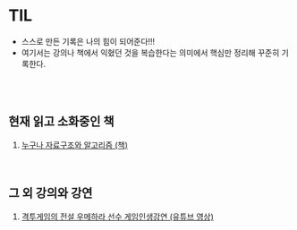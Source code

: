 # TIL

- 스스로 만든 기록은 나의 힘이 되어준다!!!
- 여기서는 강의나 책에서 익혔던 것을 
복습한다는 의미에서 핵심만 정리해 꾸준히 기록한다.
<br />
<br />


## 현재 읽고 소화중인 책
1. [누구나 자료구조와 알고리즘 (책)](https://github.com/DragooCho/TIL/blob/main/%EB%88%84%EA%B5%AC%EB%82%98%20%EC%9E%90%EB%A3%8C%EA%B5%AC%EC%A1%B0%EC%99%80%20%EC%95%8C%EA%B3%A0%EB%A6%AC%EC%A6%98%20(%EC%B1%85)/%EC%9E%90%EB%A3%8C%EA%B5%AC%EC%A1%B0.md)

<br />

## 그 외 강의와 강연    

1. [격투게임의 전설 우메하라 선수 게임인생강연 (유튜브 영상)](https://github.com/DragooCho/TIL/blob/main/%EA%B7%B8%20%EC%99%B8%20%EA%B0%95%EC%9D%98%20%EB%98%90%EB%8A%94%20%EA%B0%95%EC%97%B0/%EA%B2%A9%ED%88%AC%EA%B2%8C%EC%9E%84%EC%9D%98%20%EC%A0%84%EC%84%A4%20%EC%9A%B0%EB%A9%94%ED%95%98%EB%9D%BC%20%EC%84%A0%EC%88%98%20%EA%B2%8C%EC%9E%84%EC%9D%B8%EC%83%9D%EA%B0%95%EC%97%B0.md)


